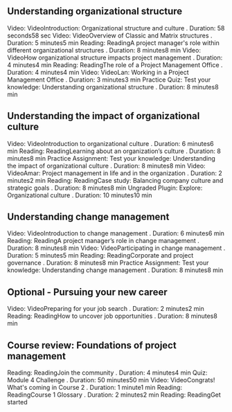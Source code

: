 ## Understanding organizational structure
Video: VideoIntroduction: Organizational structure and culture
. Duration: 58 seconds58 sec
Video: VideoOverview of Classic and Matrix structures
. Duration: 5 minutes5 min
Reading: ReadingA project manager's role within different organizational structures
. Duration: 8 minutes8 min
Video: VideoHow organizational structure impacts project management
. Duration: 4 minutes4 min
Reading: ReadingThe role of a Project Management Office
. Duration: 4 minutes4 min
Video: VideoLan: Working in a Project Management Office
. Duration: 3 minutes3 min
Practice Quiz: Test your knowledge: Understanding organizational structure
. Duration: 8 minutes8 min
## Understanding the impact of organizational culture
Video: VideoIntroduction to organizational culture
. Duration: 6 minutes6 min
Reading: ReadingLearning about an organization’s culture
. Duration: 8 minutes8 min
Practice Assignment: Test your knowledge: Understanding the impact of organizational culture
. Duration: 8 minutes8 min
Video: VideoAmar: Project management in life and in the organization
. Duration: 2 minutes2 min
Reading: ReadingCase study: Balancing company culture and strategic goals
. Duration: 8 minutes8 min
Ungraded Plugin: Explore: Organizational culture
. Duration: 10 minutes10 min
## Understanding change management
Video: VideoIntroduction to change management
. Duration: 6 minutes6 min
Reading: ReadingA project manager’s role in change management
. Duration: 8 minutes8 min
Video: VideoParticipating in change management
. Duration: 5 minutes5 min
Reading: ReadingCorporate and project governance
. Duration: 8 minutes8 min
Practice Assignment: Test your knowledge: Understanding change management
. Duration: 8 minutes8 min
## Optional - Pursuing your new career
Video: VideoPreparing for your job search
. Duration: 2 minutes2 min
Reading: ReadingHow to uncover job opportunities
. Duration: 8 minutes8 min
## Course review: Foundations of project management
Reading: ReadingJoin the community
. Duration: 4 minutes4 min
Quiz: Module 4 Challenge
. Duration: 50 minutes50 min
Video: VideoCongrats! What's coming in Course 2
. Duration: 1 minute1 min
Reading: ReadingCourse 1 Glossary
. Duration: 2 minutes2 min
Reading: ReadingGet started